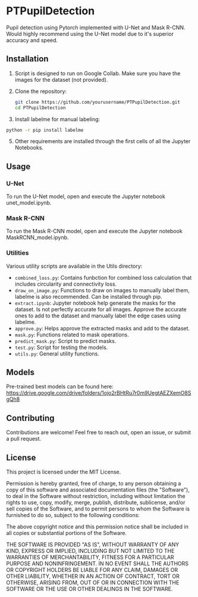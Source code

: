 # PTPupilDetection

Pupil detection using Pytorch implemented with U-Net and Mask R-CNN. Would highly recommend using the U-Net model due to it's superior accuracy and speed.

## Installation

1. Script is designed to run on Google Collab. Make sure you have the images for the dataset (not provided).
   
2. Clone the repository:
    ```sh
    git clone https://github.com/yourusername/PTPupilDetection.git
    cd PTPupilDetection
    ```

3. Install labelme for manual labeling:
```sh
python -r pip install labelme
```
5. Other requirements are installed through the first cells of all the Jupyter Notebooks. 

## Usage

### U-Net

To run the U-Net model, open and execute the Jupyter notebook unet_model.ipynb.

### Mask R-CNN

To run the Mask R-CNN model, open and execute the Jupyter notebook MaskRCNN_model.ipynb.

### Utilities

Various utility scripts are available in the Utils directory:

- `combined_loss.py`: Contains funbction for combined loss calculation that includes circularity and connectivity loss.
- `draw_on_image.py`: Functions to draw on images to manually label them, labelme is also recommended. Can be installed through pip. 
- `extract.ipynb`: Jupyter notebook help generate the masks for the dataset. Is not perfectly accurate for all images.
  Approve the accurate ones to add to the dataset and manually label the edge cases using labelme.
- `approve.py`: Helps approve the extracted masks and add to the dataset.
- `mask.py`: Functions related to mask operations.
- `predict_mask.py`: Script to predict masks.
- `test.py`: Script for testing the models.
- `utils.py`: General utility functions.

## Models

Pre-trained best models can be found here: https://drive.google.com/drive/folders/1ojo2rBHtRu7r0m9UegtAEZXemO8SgQh8

## Contributing

Contributions are welcome! Feel free to reach out, open an issue, or submit a pull request.

## License

This project is licensed under the MIT License.

Permission is hereby granted, free of charge, to any person obtaining
a copy of this software and associated documentation files (the
"Software"), to deal in the Software without restriction, including
without limitation the rights to use, copy, modify, merge, publish,
distribute, sublicense, and/or sell copies of the Software, and to
permit persons to whom the Software is furnished to do so, subject to
the following conditions:

The above copyright notice and this permission notice shall be
included in all copies or substantial portions of the Software.

THE SOFTWARE IS PROVIDED "AS IS", WITHOUT WARRANTY OF ANY KIND,
EXPRESS OR IMPLIED, INCLUDING BUT NOT LIMITED TO THE WARRANTIES OF
MERCHANTABILITY, FITNESS FOR A PARTICULAR PURPOSE AND
NONINFRINGEMENT. IN NO EVENT SHALL THE AUTHORS OR COPYRIGHT HOLDERS BE
LIABLE FOR ANY CLAIM, DAMAGES OR OTHER LIABILITY, WHETHER IN AN ACTION
OF CONTRACT, TORT OR OTHERWISE, ARISING FROM, OUT OF OR IN CONNECTION
WITH THE SOFTWARE OR THE USE OR OTHER DEALINGS IN THE SOFTWARE.
